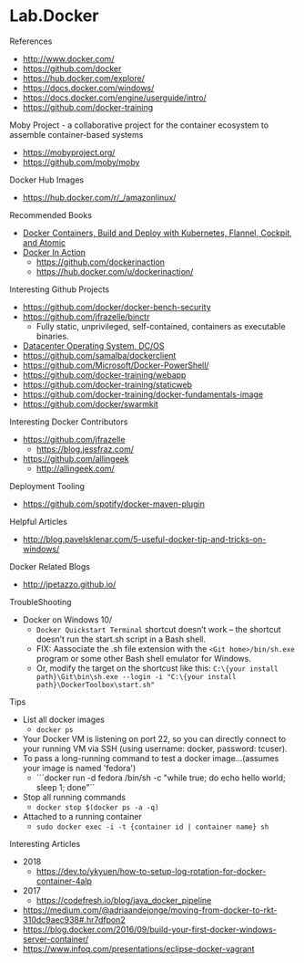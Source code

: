 # Lab.Docker

References
* http://www.docker.com/ 
* https://github.com/docker 
* https://hub.docker.com/explore/
* https://docs.docker.com/windows/
* https://docs.docker.com/engine/userguide/intro/
* https://github.com/docker-training

Moby Project - a collaborative project for the container ecosystem to assemble container-based systems 
* https://mobyproject.org/
* https://github.com/moby/moby


Docker Hub Images
* https://hub.docker.com/r/_/amazonlinux/

  
Recommended Books
* [Docker Containers, Build and Deploy with Kubernetes, Flannel, Cockpit, and Atomic](http://www.amazon.com/Docker-Containers-Content-Update-Program/dp/013413656X)
* [Docker In Action](https://www.manning.com/books/docker-in-action) 
	* https://github.com/dockerinaction 
    * https://hub.docker.com/u/dockerinaction/




Interesting Github Projects
* https://github.com/docker/docker-bench-security 
* https://github.com/jfrazelle/binctr
	* Fully static, unprivileged, self-contained, containers as executable binaries.
* [Datacenter Operating System, DC/OS](https://github.com/dcos)
* https://github.com/samalba/dockerclient 
* https://github.com/Microsoft/Docker-PowerShell/
* https://github.com/docker-training/webapp
* https://github.com/docker-training/staticweb
* https://github.com/docker-training/docker-fundamentals-image
* https://github.com/docker/swarmkit


Interesting Docker Contributors
* https://github.com/jfrazelle
	* https://blog.jessfraz.com/
* https://github.com/allingeek
	* http://allingeek.com/


Deployment Tooling
* https://github.com/spotify/docker-maven-plugin


Helpful Articles
* http://blog.pavelsklenar.com/5-useful-docker-tip-and-tricks-on-windows/


Docker Related Blogs
* http://jpetazzo.github.io/


TroubleShooting
* Docker on Windows 10/
	* ```Docker Quickstart Terminal``` shortcut doesn’t work – the shortcut doesn’t run the start.sh script in a Bash shell.
	* FIX: Aassociate the .sh file extension with the ```<Git home>/bin/sh.exe``` program or some other Bash shell emulator for Windows.
	* Or, modify the target on the shortcust like this: ```C:\{your install path}\Git\bin\sh.exe --login -i "C:\{your install path}\DockerToolbox\start.sh"```


Tips
* List all docker images 
	* ```docker ps```
* Your Docker VM is listening on port 22, so you can directly connect to your running VM via SSH (using username: docker, password: tcuser).
* To pass a long-running command to test a docker image...(assumes your image is named 'fedora')
	* ```docker run -d fedora /bin/sh -c "while true; do echo hello world; sleep 1; done"``
* Stop all running commands
	* ```docker stop $(docker ps -a -q)```
* Attached to a running container
	* ```sudo docker exec -i -t {container id | container name} sh```
	



Interesting Articles
* 2018
  * https://dev.to/ykyuen/how-to-setup-log-rotation-for-docker-container-4alp
* 2017
  * https://codefresh.io/blog/java_docker_pipeline
* https://medium.com/@adriaandejonge/moving-from-docker-to-rkt-310dc9aec938#.hr7dfpon2
* https://blog.docker.com/2016/09/build-your-first-docker-windows-server-container/
* https://www.infoq.com/presentations/eclipse-docker-vagrant
